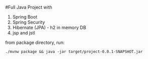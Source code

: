 #Full Java Project with 

1. Spring Boot
2. Spring Security
3. Hibernate (JPA) - h2 in memory DB
4. jsp and jstl

from package directory, run: 

```./mvnw package && java -jar target/project-0.0.1-SNAPSHOT.jar```

